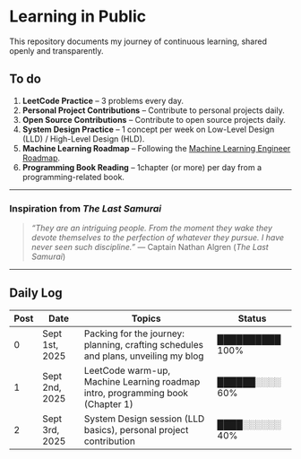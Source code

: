 # Learning in Public

This repository documents my journey of continuous learning, shared openly and transparently.

## To do

1. **LeetCode Practice** – 3 problems every day.  
2. **Personal Project Contributions** – Contribute to personal projects daily.  
3. **Open Source Contributions** – Contribute to open source projects daily.  
4. **System Design Practice** – 1 concept per week on Low-Level Design (LLD) / High-Level Design (HLD).  
5. **Machine Learning Roadmap** – Following the [Machine Learning Engineer Roadmap](https://roadmap.sh/r/ml-engineer-3dqvu).  
6. **Programming Book Reading** – 1chapter (or more) per day from a programming-related book.  

<!-- 
---

## Personal Reflection  

> *"I am facing impostor syndrome. I don’t feel fully ready yet. With graduation coming in 2026, it’s already time to apply for Summer 2026 internships and prepare for my first job after graduation, but I want to try something different — maybe even a little crazy. I want to dedicate one full semester to sharpening myself, filling the gaps in my resume, and building real confidence in all the things I supposedly know. Like a samurai who spends his life sharpening his blade for the day of battle, I want to prepare with discipline and focus, so when my time comes, I will stand ready."*  -->

---

### Inspiration from *The Last Samurai*  

> *“They are an intriguing people. From the moment they wake they devote themselves to the perfection of whatever they pursue. I have never seen such discipline.”* — Captain Nathan Algren (*The Last Samurai*)  

---

## Daily Log  

| Post | Date           | Topics                                                                 | Status        |
|------|---------------|------------------------------------------------------------------------|---------------|
| 0    | Sept 1st, 2025 | Packing for the journey: planning, crafting schedules and plans, unveiling my blog | ██████████ 100% |
| 1    | Sept 2nd, 2025 | LeetCode warm-up, Machine Learning roadmap intro, programming book (Chapter 1)     | ██████░░░░ 60%  |
| 2    | Sept 3rd, 2025 | System Design session (LLD basics), personal project contribution                   | ████░░░░░░ 40%  |
